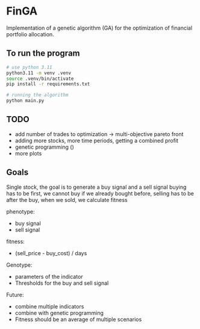 # FinGA
Implementation of a genetic algorithm (GA) for the optimization of financial portfolio allocation.

## To run the program
```bash
# use python 3.11
python3.11 -m venv .venv
source .venv/bin/activate
pip install -r requirements.txt

# running the algorithm
python main.py
```

## TODO
- add number of trades to optimization -> multi-objective pareto front
- adding more stocks, more time periods, getting a combined profit
- genetic programming ()
- more plots

## Goals
Single stock, the goal is to generate a buy signal and a sell signal
buying has to be first, we cannot buy if we already bought before, selling has to be after the buy, when we sold, we calculate fitness

phenotype:
- buy signal
- sell signal

fitness:
- (sell_price - buy_cost) / days

Genotype:
- parameters of the indicator
- Thresholds for the buy and sell signal


Future:
- combine multiple indicators
- combine with genetic programming
- Fitness should be an average of multiple scenarios
